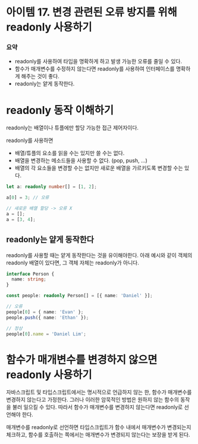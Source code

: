 # 아이템 17. 변경 관련된 오류 방지를 위해 readonly 사용하기

### 요약

- readonly를 사용하여 타입을 명확하게 하고 발생 가능한 오류를 줄일 수 있다.
- 함수가 매개변수를 수정하지 않는다면 readonly를 사용하여 인터페이스를 명확하게 해주는 것이 좋다.
- readonly는 얕게 동작한다.

# readonly 동작 이해하기

readonly는 배열이나 튜플에만 할당 가능한 접근 제어자이다.

readonly를 사용하면

- 배열/튜플의 요소를 읽을 수는 있지만 쓸 수는 없다.
- 배열을 변경하는 메소드들을 사용할 수 없다. (pop, push, ...)
- 배열의 각 요소들을 변경할 수는 없지만 새로운 배열을 가르키도록 변경할 수는 있다.

```ts
let a: readonly number[] = [1, 2];

a[0] = 3; // 오류

// 새로운 배열 할당 -> 오류 X
a = [];
a = [3, 4];
```

## readonly는 얕게 동작한다

readonly를 사용할 때는 얕게 동작한다는 것을 유이해야한다. 아래 예시와 같이 객체의 readonly 배열이 있다면, 그 객체 자체는 readonly가 아니다.

```ts
interface Person {
  name: string;
}

const people: readonly Person[] = [{ name: 'Daniel' }];

// 오류
people[0] = { name: 'Evan' };
people.push({ name: 'Ethan' });

// 정상
people[0].name = 'Daniel Lim';
```

# 함수가 매개변수를 변경하지 않으면 readonly 사용하기

자바스크립트 및 타입스크립트에서는 명시적으로 언급하지 않는 한, 함수가 매개변수를 변경하지 않는다고 가정한다. 그러나 이러한 암묵적인 방법은 원하지 않는 함수의 동작을 불러 일으킬 수 있다. 따라서 함수가 매개변수를 변경하지 않는다면 readonly로 선언해야 한다.

매개변수를 readonly로 선언하면 타입스크립트가 함수 내에서 매개변수가 변경되는지 체크하고, 함수를 호출하는 쪽에서는 매개변수가 변경되지 않는다는 보장을 받게 된다.
